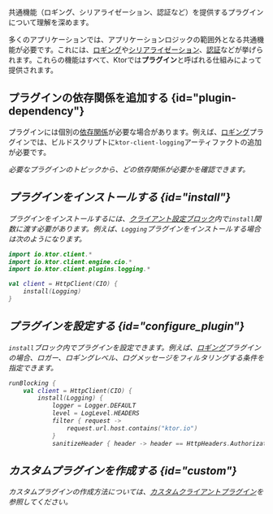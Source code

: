 [//]: # (title: クライアントプラグイン)

<link-summary>
共通機能（ロギング、シリアライゼーション、認証など）を提供するプラグインについて理解を深めます。
</link-summary>

多くのアプリケーションでは、アプリケーションロジックの範囲外となる共通機能が必要です。これには、[ロギング](client-logging.md)や[シリアライゼーション](client-serialization.md)、[認証](client-auth.md)などが挙げられます。これらの機能はすべて、Ktorでは**プラグイン**と呼ばれる仕組みによって提供されます。

## プラグインの依存関係を追加する {id="plugin-dependency"}
プラグインには個別の[依存関係](client-dependencies.md)が必要な場合があります。例えば、[ロギング](client-logging.md)プラグインでは、ビルドスクリプトに`ktor-client-logging`アーティファクトの追加が必要です。

<var name="artifact_name" value="ktor-client-logging"/>
<Tabs group="languages">
    <TabItem title="Gradle (Kotlin)" group-key="kotlin">
        <code-block lang="Kotlin" code="            implementation(&quot;io.ktor:%artifact_name%:$ktor_version&quot;)"/>
    </TabItem>
    <TabItem title="Gradle (Groovy)" group-key="groovy">
        <code-block lang="Groovy" code="            implementation &quot;io.ktor:%artifact_name%:$ktor_version&quot;"/>
    </TabItem>
    <TabItem title="Maven" group-key="maven">
        <code-block lang="XML" code="            &lt;dependency&gt;&#10;                &lt;groupId&gt;io.ktor&lt;/groupId&gt;&#10;                &lt;artifactId&gt;%artifact_name%-jvm&lt;/artifactId&gt;&#10;                &lt;version&gt;${ktor_version}&lt;/version&gt;&#10;            &lt;/dependency&gt;"/>
    </TabItem>
</Tabs>

必要なプラグインのトピックから、どの依存関係が必要かを確認できます。

## プラグインをインストールする {id="install"}
プラグインをインストールするには、[クライアント設定ブロック](client-create-and-configure.md#configure-client)内で`install`関数に渡す必要があります。例えば、`Logging`プラグインをインストールする場合は次のようになります。

```kotlin
import io.ktor.client.*
import io.ktor.client.engine.cio.*
import io.ktor.client.plugins.logging.*

val client = HttpClient(CIO) {
    install(Logging)
}
```

## プラグインを設定する {id="configure_plugin"}
`install`ブロック内でプラグインを設定できます。例えば、[ロギング](client-logging.md)プラグインの場合、ロガー、ロギングレベル、ログメッセージをフィルタリングする条件を指定できます。
```kotlin
runBlocking {
    val client = HttpClient(CIO) {
        install(Logging) {
            logger = Logger.DEFAULT
            level = LogLevel.HEADERS
            filter { request ->
                request.url.host.contains("ktor.io")
            }
            sanitizeHeader { header -> header == HttpHeaders.Authorization }
```

## カスタムプラグインを作成する {id="custom"}
カスタムプラグインの作成方法については、[カスタムクライアントプラグイン](client-custom-plugins.md)を参照してください。